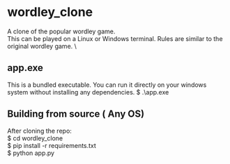 # wordley_clone
A clone of the popular wordley game.\
This can be played on a Linux or Windows terminal.  Rules are similar to the original wordley game. \

## app.exe 
This is a bundled executable. You can run it directly on your windows system without installing any dependencies. 
$ .\app.exe 

## Building from source ( Any OS) 
After cloning the repo:\
$ cd wordley_clone \
$ pip install -r requirements.txt \
$ python app.py

